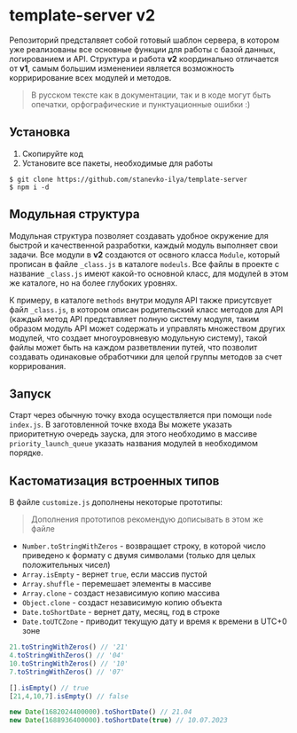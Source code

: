 # template-server v2
Репозиторий предсталвяет собой готовый шаблон сервера, в котором уже реализованы все основные функции для работы с базой данных, логированием и API. Структура и работа **v2** координально отличается от **v1**, самым большим изменениеи является возможность корририрование всех модулей и методов. 
> В русском тексте как в документации, так и в коде могут быть опечатки, орфографические и пунктуационные ошибки :)

## Установка
1. Скопируйте код
2. Установите все пакеты, необходимые для работы
```
$ git clone https://github.com/stanevko-ilya/template-server
$ npm i -d
```

## Модульная структура
Модульная структура позволяет создавать удобное окружение для быстрой и качественной разработки, каждый модуль выполняет свои задачи. Все модули в **v2** создаются от освного класса `Module`, который прописан в файле `_class.js` в каталоге `modeuls`. Все файлы в проекте с название `_class.js` имеют какой-то основной класс, для модулей в этом же каталоге, но на более глубоких уровнях.

К примеру, в каталоге `methods` внутри модуля API также присутсвует файл `_class.js`, в котором описан родительский класс методов для API (каждый метод API представляет полную систему модуля, таким образом модуль API может содержать и управлять множеством других модулей, что создает многоуровневую модульную систему), такой файлы может быть на каждом разветвлении путей, что позволит создавать одинаковые обработчики для целой группы методов за счет коррирования.

## Запуск
Старт через обычную точку входа осуществляется при помощи `node index.js`. В заготовленной точке входа Вы можете указать приоритетную очередь зауска, для этого необходимо в массиве `priority_launch_queue` указать названия модулей в необходимом порядке.

## Кастоматизация встроенных типов
В файле `customize.js` дополнены некоторые прототипы:
> Дополнения прототипов рекомендую дописывать в этом же файле
- `Number.toStringWithZeros` - возвращает строку, в которой число приведено к формату с двумя символами (только для целых положительных чисел)
- `Array.isEmpty` - вернет `true`, если массив пустой
- `Array.shuffle` - перемешает элементы в массиве
- `Array.clone` - создаст независимую копию массива
- `Object.clone` - создаст независимую копию объекта
- `Date.toShortDate` - вернет дату, месяц, год в строке
- `Date.toUTCZone` - приводит текущую дату и время к времени в UTC+0 зоне
```javascript
21.toStringWithZeros() // '21'
4.toStringWithZeros() // '04'
10.toStringWithZeros() // '10'
7.toStringWithZeros() // '07'

[].isEmpty() // true
[21,4,10,7].isEmpty() // false

new Date(1682024400000).toShortDate() // 21.04
new Date(1688936400000).toShortDate(true) // 10.07.2023
```
